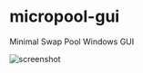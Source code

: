 # micropool-gui
Minimal Swap Pool Windows GUI

![screenshot](https://cdn.discordapp.com/attachments/546774243346612232/552319752115060737/unknown.png)
